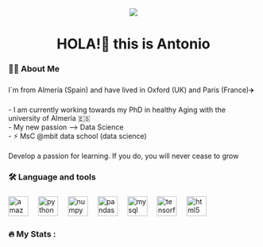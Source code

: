<div align="center">
  <img src="https://visitor-badge.laobi.icu/badge?page_id=AM-GLL"  />
</div>

###

<h1 align="center"> HOLA!👋 this is Antonio</h1>

###

<h3 align="left">👩‍💻  About Me</h3>

###

<p align="left">I´m from Almería (Spain) and have lived in Oxford (UK) and Paris (France)✈️<br><br>- I am currently working towards my PhD in healthy Aging with the university of Almería 🇪🇸<br>- My new passion --> Data Science <br>- ⚡ MsC @mbit data school (data science)<br><br>Develop a passion for learning. If you do, you will never cease to grow</p>

###

<h3 align="left">🛠 Language and tools</h3>

###

<div align="left">
  <img src="https://cdn.jsdelivr.net/gh/devicons/devicon/icons/amazonwebservices/amazonwebservices-original.svg" height="40" alt="amazonwebservices logo"  />
  <img width="12" />
  <img src="https://cdn.jsdelivr.net/gh/devicons/devicon/icons/python/python-original.svg" height="40" alt="python logo"  />
  <img width="12" />
  <img src="https://cdn.jsdelivr.net/gh/devicons/devicon/icons/numpy/numpy-original.svg" height="40" alt="numpy logo"  />
  <img width="12" />
  <img src="https://cdn.jsdelivr.net/gh/devicons/devicon/icons/pandas/pandas-original.svg" height="40" alt="pandas logo"  />
  <img width="12" />
  <img src="https://cdn.jsdelivr.net/gh/devicons/devicon/icons/mysql/mysql-original.svg" height="40" alt="mysql logo"  />
  <img width="12" />
  <img src="https://cdn.jsdelivr.net/gh/devicons/devicon/icons/tensorflow/tensorflow-original.svg" height="40" alt="tensorflow logo"  />
  <img width="12" />
  <img src="https://cdn.jsdelivr.net/gh/devicons/devicon/icons/html5/html5-original.svg" height="40" alt="html5 logo"  />
</div>

###

<h3 align="left">🔥   My Stats :</h3>

###
